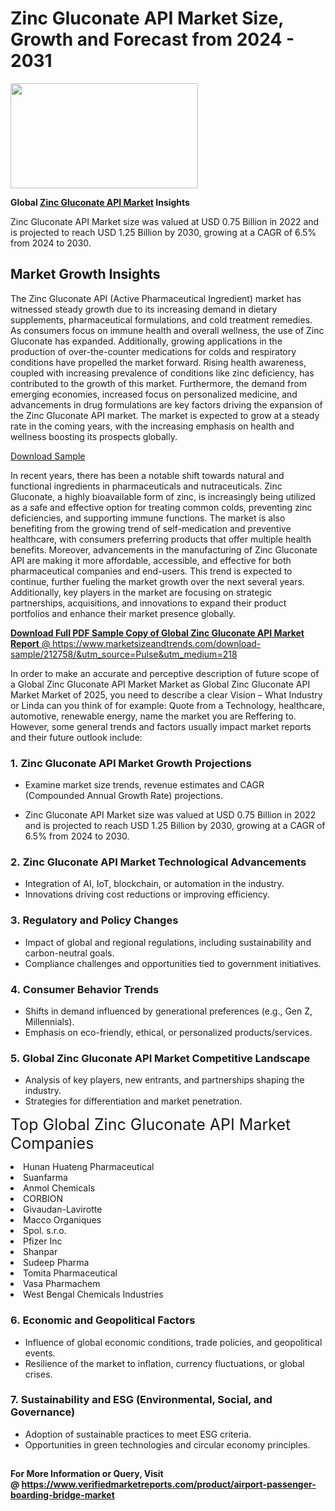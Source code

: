 <H1>Zinc Gluconate API Market Size, Growth and Forecast from 2024 - 2031</H1><img class="aligncenter size-medium wp-image-584254" src="https://thirdeyenews.in/wp-content/uploads/2024/09/Global-Market-Research-300x168.jpeg" alt="" width="300" height="168" /><p><strong>Global&nbsp;<a href="https://www.marketsizeandtrends.com/download-sample/212758/&amp;utm_source=Pulse&amp;utm_medium=218">Zinc Gluconate API Market</a> Insights</strong></p><p>Zinc Gluconate API Market size was valued at USD 0.75 Billion in 2022 and is projected to reach USD 1.25 Billion by 2030, growing at a CAGR of 6.5% from 2024 to 2030.</p><p><h2>Market Growth Insights</h2> <p>The Zinc Gluconate API (Active Pharmaceutical Ingredient) market has witnessed steady growth due to its increasing demand in dietary supplements, pharmaceutical formulations, and cold treatment remedies. As consumers focus on immune health and overall wellness, the use of Zinc Gluconate has expanded. Additionally, growing applications in the production of over-the-counter medications for colds and respiratory conditions have propelled the market forward. Rising health awareness, coupled with increasing prevalence of conditions like zinc deficiency, has contributed to the growth of this market. Furthermore, the demand from emerging economies, increased focus on personalized medicine, and advancements in drug formulations are key factors driving the expansion of the Zinc Gluconate API market. The market is expected to grow at a steady rate in the coming years, with the increasing emphasis on health and wellness boosting its prospects globally.</p> <p><a href="#">Download Sample</a></p> <p>In recent years, there has been a notable shift towards natural and functional ingredients in pharmaceuticals and nutraceuticals. Zinc Gluconate, a highly bioavailable form of zinc, is increasingly being utilized as a safe and effective option for treating common colds, preventing zinc deficiencies, and supporting immune functions. The market is also benefiting from the growing trend of self-medication and preventive healthcare, with consumers preferring products that offer multiple health benefits. Moreover, advancements in the manufacturing of Zinc Gluconate API are making it more affordable, accessible, and effective for both pharmaceutical companies and end-users. This trend is expected to continue, further fueling the market growth over the next several years. Additionally, key players in the market are focusing on strategic partnerships, acquisitions, and innovations to expand their product portfolios and enhance their market presence globally. <p><a href="#"></p><p><span class=""><strong>Download Full PDF Sample Copy of Global Zinc Gluconate API Market Report</strong> @ <a href="https://www.marketsizeandtrends.com/download-sample/212758/&amp;utm_source=Pulse&amp;utm_medium=218" target="_blank">https://www.marketsizeandtrends.com/download-sample/212758/&amp;utm_source=Pulse&amp;utm_medium=218</a></span></p><p>In order to make an accurate and perceptive description of future scope of a Global&nbsp;Zinc Gluconate API Market Market as Global&nbsp;Zinc Gluconate API Market Market of 2025, you need to describe a clear Vision &ndash; What Industry or Linda can you think of for example: Quote from a Technology, healthcare, automotive, renewable energy, name the market you are Reffering to. However, some general trends and factors usually impact market reports and their future outlook include:</p><h3>1.&nbsp;<strong>Zinc Gluconate API Market Growth Projections</strong></h3><ul><li>Examine market size trends, revenue estimates and CAGR (Compounded Annual Growth Rate) projections.</li><li><p>Zinc Gluconate API Market size was valued at USD 0.75 Billion in 2022 and is projected to reach USD 1.25 Billion by 2030, growing at a CAGR of 6.5% from 2024 to 2030.</p></li></ul><h3>2.&nbsp;<strong>Zinc Gluconate API Market Technological Advancements</strong></h3><ul><li>Integration of AI, IoT, blockchain, or automation in the industry.</li><li>Innovations driving cost reductions or improving efficiency.</li></ul><h3>3.&nbsp;<strong>Regulatory and Policy Changes</strong></h3><ul><li>Impact of global and regional regulations, including sustainability and carbon-neutral goals.</li><li>Compliance challenges and opportunities tied to government initiatives.</li></ul><h3>4.&nbsp;<strong>Consumer Behavior Trends</strong></h3><ul><li>Shifts in demand influenced by generational preferences (e.g., Gen Z, Millennials).</li><li>Emphasis on eco-friendly, ethical, or personalized products/services.</li></ul><h3>5.&nbsp;<strong>Global Zinc Gluconate API Market Competitive Landscape</strong></h3><ul><li>Analysis of key players, new entrants, and partnerships shaping the industry.</li><li>Strategies for differentiation and market penetration.</li></ul><p data-pm-slice="1 1 []"><span style="color: inherit; font-family: inherit; font-size: 25px;">Top Global Zinc Gluconate API Market Companies</span></p><div class="" data-test-id=""><p><li>Hunan Huateng Pharmaceutical</li><li> Suanfarma</li><li> Anmol Chemicals</li><li> CORBION</li><li> Givaudan-Lavirotte</li><li> Macco Organiques</li><li> Spol. s.r.o.</li><li> Pfizer Inc</li><li> Shanpar</li><li> Sudeep Pharma</li><li> Tomita Pharmaceutical</li><li> Vasa Pharmachem</li><li> West Bengal Chemicals Industries</li></p></div><h3>6.&nbsp;<strong>Economic and Geopolitical Factors</strong></h3><ul><li>Influence of global economic conditions, trade policies, and geopolitical events.</li><li>Resilience of the market to inflation, currency fluctuations, or global crises.</li></ul><h3>7.&nbsp;<strong>Sustainability and ESG (Environmental, Social, and Governance)</strong></h3><ul><li>Adoption of sustainable practices to meet ESG criteria.</li><li>Opportunities in green technologies and circular economy principles.</li></ul><h2><strong style="font-size: 14px;">For More Information or Query, Visit @&nbsp;</strong><a style="background-color: #ffffff; font-size: 14px;" href="https://www.marketsizeandtrends.com/report/zinc-gluconate-api-market/" target="_blank">https://www.verifiedmarketreports.com/product/airport-passenger-boarding-bridge-market</a></h2>
